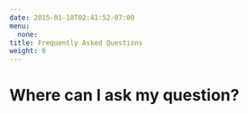 ```yaml
---
date: 2015-01-18T02:41:52-07:00
menu:
  none:
title: Frequently Asked Questions
weight: 0
---
```

# Where can I ask my question?
